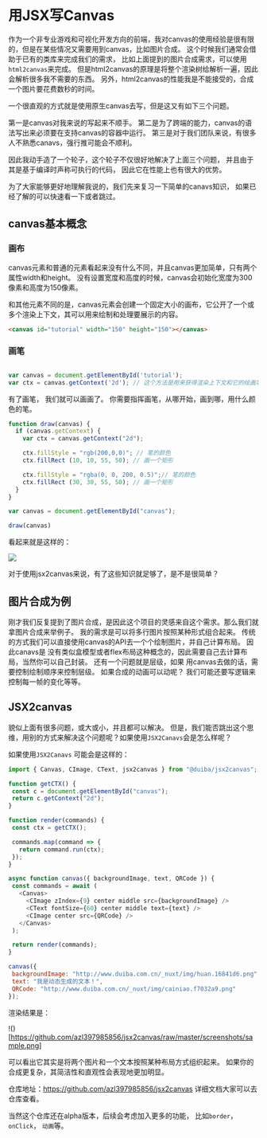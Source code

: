 # 用JSX写Canvas

作为一个非专业游戏和可视化开发方向的前端，我对canvas的使用经验是很有限的，但是在某些情况又需要用到canvas，比如图片合成。 这个时候我们通常会借助于已有的类库来完成我们的需求， 比如上面提到的图片合成需求，可以使用`html2canvas`来完成。
但是html2canvas的原理是将整个渲染树给解析一遍，因此会解析很多我不需要的东西。 另外，html2canvas的性能我是不能接受的，合成一个图片要花费数秒的时间。


一个很直观的方式就是使用原生canvas去写，但是这又有如下三个问题。

第一是canvas对我来说的写起来不顺手。
第二是为了跨端的能力，canvas的语法写出来必须要在支持canvas的容器中运行。
第三是对于我们团队来说，有很多人不熟悉canavs，强行推可能会不顺利。

因此我动手造了一个轮子，这个轮子不仅很好地解决了上面三个问题， 并且由于其是基于编译时声称可执行的代码， 因此它在性能上也有很大的优势。

为了大家能够更好地理解我说的，我们先来复习一下简单的canavs知识， 如果已经了解的可以快速看一下或者跳过。

## canvas基本概念

### 画布

canvas元素和普通的元素看起来没有什么不同，并且canvas更加简单，只有两个属性width和height。
没有设置宽度和高度的时候，canvas会初始化宽度为300像素和高度为150像素。

和其他元素不同的是，canvas元素会创建一个固定大小的画布，它公开了一个或多个渲染上下文，其可以用来绘制和处理要展示的内容。

```html
<canvas id="tutorial" width="150" height="150"></canvas>
```


### 画笔

```js

var canvas = document.getElementById('tutorial');
var ctx = canvas.getContext('2d'); // 这个方法是用来获得渲染上下文和它的绘画功能

```



有了画笔， 我们就可以画画了。  你需要指挥画笔，从哪开始，画到哪，用什么颜色的笔。

```js
function draw(canvas) {
  if (canvas.getContext) {
    var ctx = canvas.getContext("2d");

    ctx.fillStyle = "rgb(200,0,0)"; // 笔的颜色
    ctx.fillRect (10, 10, 55, 50); // 画一个矩形

    ctx.fillStyle = "rgba(0, 0, 200, 0.5)";// 笔的颜色
    ctx.fillRect (30, 30, 55, 50); // 画一个矩形
  }
}

var canvas = document.getElementById("canvas");

draw(canvas)

```

看起来就是这样的：

![]([https://mdn.mozillademos.org/files/228/canvas_ex1.png)

 对于使用jsx2canvas来说，有了这些知识就足够了，是不是很简单？
 

## 图片合成为例
 刚才我们反复提到了图片合成，是因此这个项目的灵感来自这个需求。那么我们就拿图片合成来举例子。
 我的需求是可以将多行图片按照某种形式组合起来。
 传统的方式我们可以直接使用canvas的API去一个个绘制图片，并自己计算布局。 因此canavs是
 没有类似盒模型或者flex布局这种概念的，因此需要自己去计算布局，当然你可以自己封装。 还有一个问题就是层级，如果
 用canvas去做的话，需要控制绘制顺序来控制层级。 如果合成的动画可以动呢？ 我们可能还要写逻辑来控制每一帧的变化等等。
## JSX2canvas

貌似上面有很多问题，或大或小，并且都可以解决。 但是，我们能否跳出这个思维，用别的方式来解决这个问题呢？如果使用`JSX2Canavs`会是怎么样呢？
 
 
如果使用`JSX2Canavs` 可能会是这样的：

 ```js
 import { Canvas, CImage, CText, jsx2canvas } from "@duiba/jsx2canvas";

function getCTX() {
  const c = document.getElementById("canvas");
  return c.getContext("2d");
}

function render(commands) {
  const ctx = getCTX();

  commands.map(command => {
    return command.run(ctx);
  });
}

async function canvas({ backgroundImage, text, QRCode }) {
  const commands = await (
    <Canvas>
      <CImage zIndex={9} center middle src={backgroundImage} />
      <CText fontSize={60} center middle text={text} />
      <CImage center src={QRCode} />
    </Canvas>
  );

  return render(commands);
}

canvas({
  backgroundImage: "http://www.duiba.com.cn/_nuxt/img/huan.16841d6.png",
  text: "我是动态生成的文本！",
  QRCode: "http://www.duiba.com.cn/_nuxt/img/cainiao.f7032a9.png"
});
 
 ```

渲染结果是：

!()[https://github.com/azl397985856/jsx2canvas/raw/master/screenshots/sample.png]



可以看出它其实是将两个图片和一个文本按照某种布局方式组织起来。
如果你的合成更复杂，其简洁性和直观性会表现地更加明显。

仓库地址：https://github.com/azl397985856/jsx2canvas  详细文档大家可以去仓库查看。

当然这个仓库还在alpha版本，后续会考虑加入更多的功能， 比如`border`， `onClick`， `动画`等。

